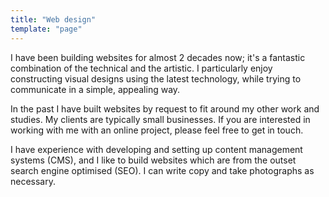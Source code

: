 ```yaml
---
title: "Web design"
template: "page"
---
```

I have been building websites for almost 2 decades now; it's a fantastic
combination of the technical and the artistic. I particularly enjoy constructing
visual designs using the latest technology, while trying to communicate in a
simple, appealing way.

In the past I have built websites by request to fit around my other work and
studies. My clients are typically small businesses. If you are interested in working with me with an online project,
please feel free to get in touch.

I have experience with developing and setting up content management systems
(CMS), and I like to build websites which are from the outset search engine
optimised (SEO). I can write copy and take photographs as necessary.